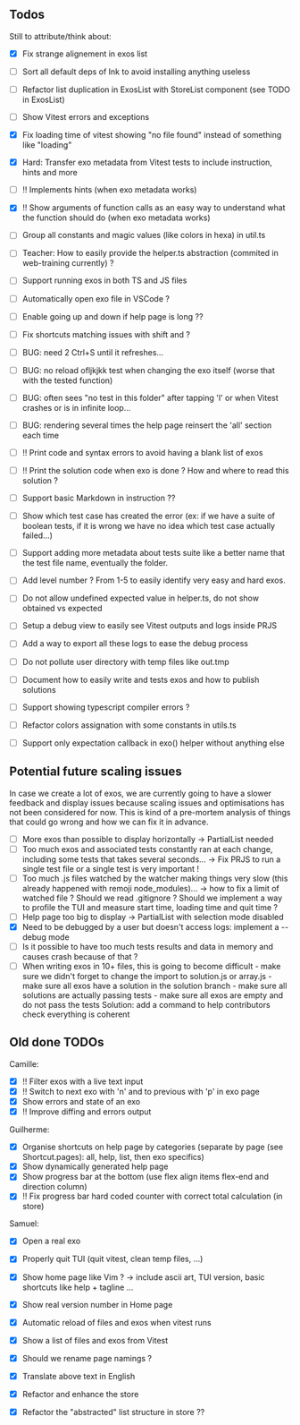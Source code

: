 ## Todos
Still to attribute/think about:
- [x] Fix strange alignement in exos list
- [ ] Sort all default deps of Ink to avoid installing anything useless
- [ ] Refactor list duplication in ExosList with StoreList component (see TODO in ExosList)
- [ ] Show Vitest errors and exceptions
- [x] Fix loading time of vitest showing "no file found" instead of something like "loading"
- [x] Hard: Transfer exo metadata from Vitest tests to include instruction, hints and more
- [ ] !! Implements hints (when exo metadata works)
- [x] !! Show arguments of function calls as an easy way to understand what the function should do (when exo metadata works)
- [ ] Group all constants and magic values (like colors in hexa) in util.ts
- [ ] Teacher: How to easily provide the helper.ts abstraction (commited in web-training currently) ?
- [ ] Support running exos in both TS and JS files
- [ ] Automatically open exo file in VSCode ?
- [ ] Enable going up and down if help page is long ??
- [ ] Fix shortcuts matching issues with shift and ?
- [ ] BUG: need 2 Ctrl+S until it refreshes...
- [ ] BUG: no reload ofljkjkk test when changing the exo itself (worse that with the tested function)
- [ ] BUG: often sees "no test in this folder" after tapping 'l' or when Vitest crashes or is in infinite loop...
- [ ] BUG: rendering several times the help page reinsert the 'all' section each time
- [ ] !! Print code and syntax errors to avoid having a blank list of exos
- [ ] !! Print the solution code when exo is done ? How and where to read this solution ?
- [ ] Support basic Markdown in instruction ??
- [ ] Show which test case has created the error (ex: if we have a suite of boolean tests, if it is wrong we have no idea which test case actually failed...)
- [ ] Support adding more metadata about tests suite like a better name that the test file name, eventually the folder.
- [ ] Add level number ? From 1-5 to easily identify very easy and hard exos.
- [ ] Do not allow undefined expected value in helper.ts, do not show obtained vs expected
- [ ] Setup a debug view to easily see Vitest outputs and logs inside PRJS
- [ ] Add a way to export all these logs to ease the debug process
- [ ] Do not pollute user directory with temp files like out.tmp

- [ ] Document how to easily write and tests exos and how to publish solutions
- [ ] Support showing typescript compiler errors ?
- [ ] Refactor colors assignation with some constants in utils.ts
- [ ] Support only expectation callback in exo() helper without anything else

## Potential future scaling issues
In case we create a lot of exos, we are currently going to have a slower feedback and display issues because scaling issues and optimisations has not been considered for now. This is kind of a pre-mortem analysis of things that could go wrong and how we can fix it in advance.

- [ ] More exos than possible to display horizontally -> PartialList needed
- [ ] Too much exos and associated tests constantly ran at each change, including some tests that takes several seconds... -> Fix PRJS to run a single test file or a single test is very important !
- [ ] Too much .js files watched by the watcher making things very slow (this already happened with remoji node_modules)... -> how to fix a limit of watched file ? Should we read .gitignore ? Should we implement a way to profile the TUI and measure start time, loading time and quit time ?
- [ ] Help page too big to display -> PartialList with selection mode disabled
- [x] Need to be debugged by a user but doesn't access logs: implement a --debug mode
- [ ] Is it possible to have too much tests results and data in memory and causes crash because of that ?
- [ ] When writing exos in 10+ files, this is going to become difficult
		- make sure we didn't forget to change the import to solution.js or array.js
		- make sure all exos have a solution in the solution branch
		- make sure all solutions are actually passing tests
		- make sure all exos are empty and do not pass the tests
	Solution: add a command to help contributors check everything is coherent

## Old done TODOs
Camille:
- [x] !! Filter exos with a live text input
- [x] !! Switch to next exo with 'n' and to previous with 'p' in exo page
- [x] Show errors and state of an exo
- [x] !! Improve diffing and errors output

Guilherme:
- [x] Organise shortcuts on help page by categories (separate by page (see Shortcut.pages): all, help, list, then exo specifics)
- [x] Show dynamically generated help page
- [x] Show progress bar at the bottom (use flex align items flex-end and direction column)
- [x] !! Fix progress bar hard coded counter with correct total calculation (in store)

Samuel:
- [x] Open a real exo
- [x] Properly quit TUI (quit vitest, clean temp files, ...)
- [x] Show home page like Vim ? -> include ascii art, TUI version, basic shortcuts like help + tagline ...
- [x] Show real version number in Home page
- [x] Automatic reload of files and exos when vitest runs
- [x] Show a list of files and exos from Vitest
- [x] Should we rename page namings ?
- [x] Translate above text in English
- [x] Refactor and enhance the store
- [x] Refactor the "abstracted" list structure in store ??

